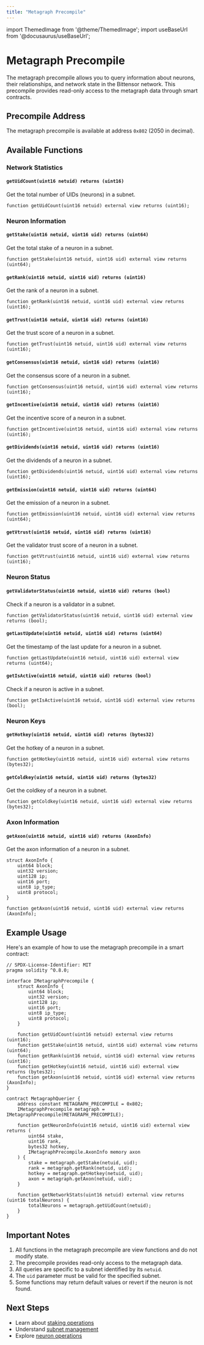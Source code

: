 ```yaml
---
title: "Metagraph Precompile"
---
```


import ThemedImage from '@theme/ThemedImage';
import useBaseUrl from '@docusaurus/useBaseUrl';

# Metagraph Precompile

The metagraph precompile allows you to query information about neurons, their relationships, and network state in the Bittensor network. This precompile provides read-only access to the metagraph data through smart contracts.

## Precompile Address

The metagraph precompile is available at address `0x802` (2050 in decimal).

## Available Functions

### Network Statistics

#### `getUidCount(uint16 netuid) returns (uint16)`
Get the total number of UIDs (neurons) in a subnet.

```solidity
function getUidCount(uint16 netuid) external view returns (uint16);
```

### Neuron Information

#### `getStake(uint16 netuid, uint16 uid) returns (uint64)`
Get the total stake of a neuron in a subnet.

```solidity
function getStake(uint16 netuid, uint16 uid) external view returns (uint64);
```

#### `getRank(uint16 netuid, uint16 uid) returns (uint16)`
Get the rank of a neuron in a subnet.

```solidity
function getRank(uint16 netuid, uint16 uid) external view returns (uint16);
```

#### `getTrust(uint16 netuid, uint16 uid) returns (uint16)`
Get the trust score of a neuron in a subnet.

```solidity
function getTrust(uint16 netuid, uint16 uid) external view returns (uint16);
```

#### `getConsensus(uint16 netuid, uint16 uid) returns (uint16)`
Get the consensus score of a neuron in a subnet.

```solidity
function getConsensus(uint16 netuid, uint16 uid) external view returns (uint16);
```

#### `getIncentive(uint16 netuid, uint16 uid) returns (uint16)`
Get the incentive score of a neuron in a subnet.

```solidity
function getIncentive(uint16 netuid, uint16 uid) external view returns (uint16);
```

#### `getDividends(uint16 netuid, uint16 uid) returns (uint16)`
Get the dividends of a neuron in a subnet.

```solidity
function getDividends(uint16 netuid, uint16 uid) external view returns (uint16);
```

#### `getEmission(uint16 netuid, uint16 uid) returns (uint64)`
Get the emission of a neuron in a subnet.

```solidity
function getEmission(uint16 netuid, uint16 uid) external view returns (uint64);
```

#### `getVtrust(uint16 netuid, uint16 uid) returns (uint16)`
Get the validator trust score of a neuron in a subnet.

```solidity
function getVtrust(uint16 netuid, uint16 uid) external view returns (uint16);
```

### Neuron Status

#### `getValidatorStatus(uint16 netuid, uint16 uid) returns (bool)`
Check if a neuron is a validator in a subnet.

```solidity
function getValidatorStatus(uint16 netuid, uint16 uid) external view returns (bool);
```

#### `getLastUpdate(uint16 netuid, uint16 uid) returns (uint64)`
Get the timestamp of the last update for a neuron in a subnet.

```solidity
function getLastUpdate(uint16 netuid, uint16 uid) external view returns (uint64);
```

#### `getIsActive(uint16 netuid, uint16 uid) returns (bool)`
Check if a neuron is active in a subnet.

```solidity
function getIsActive(uint16 netuid, uint16 uid) external view returns (bool);
```

### Neuron Keys

#### `getHotkey(uint16 netuid, uint16 uid) returns (bytes32)`
Get the hotkey of a neuron in a subnet.

```solidity
function getHotkey(uint16 netuid, uint16 uid) external view returns (bytes32);
```

#### `getColdkey(uint16 netuid, uint16 uid) returns (bytes32)`
Get the coldkey of a neuron in a subnet.

```solidity
function getColdkey(uint16 netuid, uint16 uid) external view returns (bytes32);
```

### Axon Information

#### `getAxon(uint16 netuid, uint16 uid) returns (AxonInfo)`
Get the axon information of a neuron in a subnet.

```solidity
struct AxonInfo {
    uint64 block;
    uint32 version;
    uint128 ip;
    uint16 port;
    uint8 ip_type;
    uint8 protocol;
}

function getAxon(uint16 netuid, uint16 uid) external view returns (AxonInfo);
```

## Example Usage

Here's an example of how to use the metagraph precompile in a smart contract:

```solidity
// SPDX-License-Identifier: MIT
pragma solidity ^0.8.0;

interface IMetagraphPrecompile {
    struct AxonInfo {
        uint64 block;
        uint32 version;
        uint128 ip;
        uint16 port;
        uint8 ip_type;
        uint8 protocol;
    }

    function getUidCount(uint16 netuid) external view returns (uint16);
    function getStake(uint16 netuid, uint16 uid) external view returns (uint64);
    function getRank(uint16 netuid, uint16 uid) external view returns (uint16);
    function getHotkey(uint16 netuid, uint16 uid) external view returns (bytes32);
    function getAxon(uint16 netuid, uint16 uid) external view returns (AxonInfo);
}

contract MetagraphQuerier {
    address constant METAGRAPH_PRECOMPILE = 0x802;
    IMetagraphPrecompile metagraph = IMetagraphPrecompile(METAGRAPH_PRECOMPILE);

    function getNeuronInfo(uint16 netuid, uint16 uid) external view returns (
        uint64 stake,
        uint16 rank,
        bytes32 hotkey,
        IMetagraphPrecompile.AxonInfo memory axon
    ) {
        stake = metagraph.getStake(netuid, uid);
        rank = metagraph.getRank(netuid, uid);
        hotkey = metagraph.getHotkey(netuid, uid);
        axon = metagraph.getAxon(netuid, uid);
    }

    function getNetworkStats(uint16 netuid) external view returns (uint16 totalNeurons) {
        totalNeurons = metagraph.getUidCount(netuid);
    }
}
```

## Important Notes

1. All functions in the metagraph precompile are view functions and do not modify state.
2. The precompile provides read-only access to the metagraph data.
3. All queries are specific to a subnet identified by its `netuid`.
4. The `uid` parameter must be valid for the specified subnet.
5. Some functions may return default values or revert if the neuron is not found.

## Next Steps

- Learn about [staking operations](/evm-tutorials/staking-precompile)
- Understand [subnet management](/evm-tutorials/subnet-precompile)
- Explore [neuron operations](/evm-tutorials/neuron-precompile) 